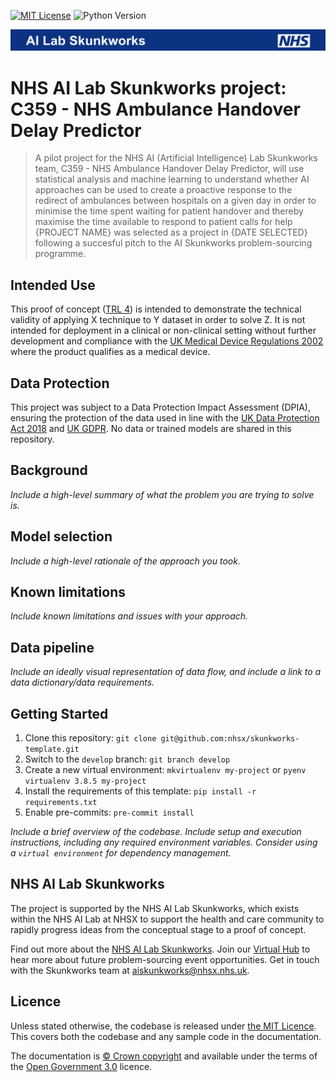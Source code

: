 [![MIT License](https://img.shields.io/badge/License-MIT-lightgray.svg)](LICENSE)
![Python Version](https://img.shields.io/badge/Python-3.8.5-blue.svg)
<!-- Add in additional badges as appropriate -->

![Banner of NHS AI Lab Skunkworks ](docs/banner.png)

# NHS AI Lab Skunkworks project: C359 - NHS Ambulance Handover Delay Predictor

> A pilot project for the NHS AI (Artificial Intelligence) Lab Skunkworks team, C359 - NHS Ambulance Handover Delay Predictor, will use statistical analysis and machine learning to understand whether AI approaches can be used to create a proactive response to the redirect of ambulances between hospitals on a given day in order to minimise the time spent waiting for patient handover and thereby maximise the time available to respond to patient calls for help
{PROJECT NAME} was selected as a project in {DATE SELECTED} following a succesful pitch to the AI Skunkworks problem-sourcing programme.

## Intended Use

This proof of concept ([TRL 4](https://en.wikipedia.org/wiki/Technology_readiness_level)) is intended to demonstrate the technical validity of applying X technique to Y dataset in order to solve Z. It is not intended for deployment in a clinical or non-clinical setting without further development and compliance with the [UK Medical Device Regulations 2002](https://www.legislation.gov.uk/uksi/2002/618/contents/made) where the product qualifies as a medical device.

## Data Protection

This project was subject to a Data Protection Impact Assessment (DPIA), ensuring the protection of the data used in line with the [UK Data Protection Act 2018](https://www.legislation.gov.uk/ukpga/2018/12/contents/enacted) and [UK GDPR](https://ico.org.uk/for-organisations/dp-at-the-end-of-the-transition-period/data-protection-and-the-eu-in-detail/the-uk-gdpr/). No data or trained models are shared in this repository.

## Background

_Include a high-level summary of what the problem you are trying to solve is._

## Model selection

_Include a high-level rationale of the approach you took._

## Known limitations

_Include known limitations and issues with your approach._

## Data pipeline

_Include an ideally visual representation of data flow, and include a link to a data dictionary/data requirements._

## Getting Started

1. Clone this repository: `git clone git@github.com:nhsx/skunkworks-template.git`
2. Switch to the `develop` branch: `git branch develop`
3. Create a new virtual environment: `mkvirtualenv my-project` or `pyenv virtualenv 3.8.5 my-project`
4. Install the requirements of this template: `pip install -r requirements.txt`
5. Enable pre-commits: `pre-commit install`

_Include a brief overview of the codebase. Include setup and execution instructions, including any required environment variables. Consider using a `virtual environment` for dependency management._

## NHS AI Lab Skunkworks
The project is supported by the NHS AI Lab Skunkworks, which exists within the NHS AI Lab at NHSX to support the health and care community to rapidly progress ideas from the conceptual stage to a proof of concept.

Find out more about the [NHS AI Lab Skunkworks](https://www.nhsx.nhs.uk/ai-lab/ai-lab-programmes/skunkworks/).
Join our [Virtual Hub](https://future.nhs.uk/connect.ti/system/text/register) to hear more about future problem-sourcing event opportunities.
Get in touch with the Skunkworks team at [aiskunkworks@nhsx.nhs.uk](aiskunkworks@nhsx.nhs.uk).


## Licence

Unless stated otherwise, the codebase is released under [the MIT Licence][mit].
This covers both the codebase and any sample code in the documentation.

The documentation is [© Crown copyright][copyright] and available under the terms
of the [Open Government 3.0][ogl] licence.

[mit]: LICENCE
[copyright]: http://www.nationalarchives.gov.uk/information-management/re-using-public-sector-information/uk-government-licensing-framework/crown-copyright/
[ogl]: http://www.nationalarchives.gov.uk/doc/open-government-licence/version/3/
